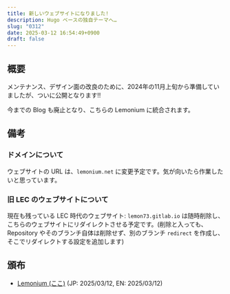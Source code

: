 ```yaml
---
title: 新しいウェブサイトになりました!
description: Hugo ベースの独自テーマへ…
slug: "0312"
date: 2025-03-12 16:54:49+0900
draft: false
---
```


## 概要

メンテナンス、デザイン面の改良のために、2024年の11月上旬から準備していましたが、ついに公開となります!!

今までの Blog も廃止となり、こちらの Lemonium に統合されます。

## 備考

### ドメインについて

ウェブサイトの URL は、`lemonium.net` に変更予定です。気が向いたら作業したいと思っています。

### 旧 LEC のウェブサイトについて

現在も残っている LEC 時代のウェブサイト: `lemon73.gitlab.io` は随時削除し、こちらのウェブサイトにリダイレクトさせる予定です。(削除と入っても、Repository やそのブランチ自体は削除せず、別のブランチ `redirect` を作成し、そこでリダイレクトする設定を追加します)

## 頒布

- [Lemonium (ここ)](./) (JP: 2025/03/12, EN: 2025/03/12)
